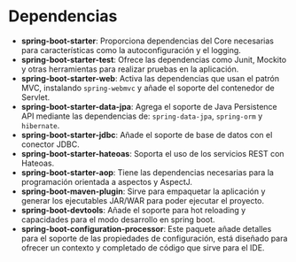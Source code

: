 # Dependencias

- **spring-boot-starter**: Proporciona dependencias del Core necesarias para características como la autoconfiguración y el logging.
- **spring-boot-starter-test**: Ofrece las dependencias como Junit, Mockito y otras herramientas para realizar pruebas en la aplicación.
- **spring-boot-starter-web**: Activa las dependencias que usan el patrón MVC, instalando `spring-webmvc` y añade el soporte del contenedor de Servlet.
- **spring-boot-starter-data-jpa**: Agrega el soporte de Java Persistence API mediante las dependencias de: `spring-data-jpa`, `spring-orm` y `hibernate`.
- **spring-boot-starter-jdbc**: Añade el soporte de base de datos con el conector JDBC.
- **spring-boot-starter-hateoas**: Soporta el uso de los servicios REST con Hateoas.
- **spring-boot-starter-aop**: Tiene las dependencias necesarias para la programación orientada a aspectos y AspectJ.
- **spring-boot-maven-plugin**: Sirve para empaquetar la aplicación y generar los ejecutables JAR/WAR para poder ejecutar el proyecto.
- **spring-boot-devtools**: Añade el soporte para hot reloading y capacidades para el modo desarrollo en spring boot.
- **spring-boot-configuration-processor**: Este paquete añade detalles para el soporte de las propiedades de configuración, está diseñado para ofrecer un contexto y completado de código que sirve para el IDE.